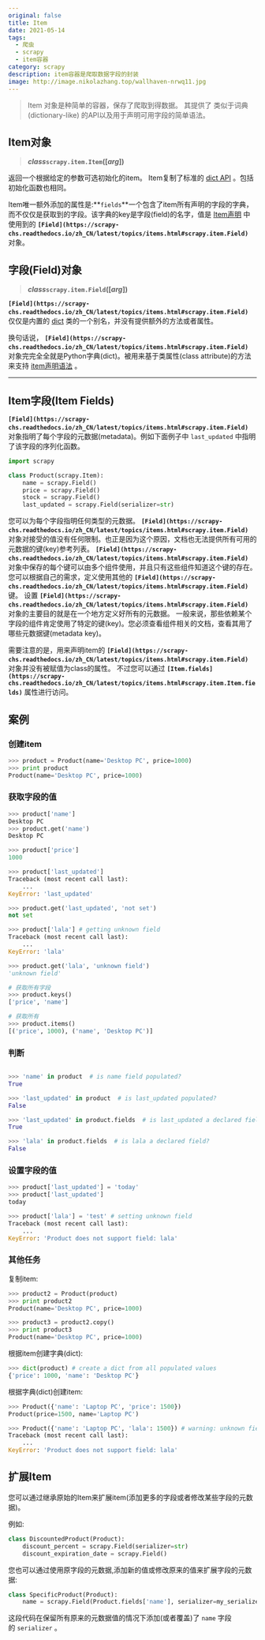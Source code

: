 ```yaml
---
original: false
title: Item
date: 2021-05-14
tags: 
  - 爬虫
  - scrapy
  - item容器
category: scrapy
description: item容器是爬取数据字段的封装
image: http://image.nikolazhang.top/wallhaven-nrwq11.jpg
---
```


> Item 对象是种简单的容器，保存了爬取到得数据。 其提供了 类似于词典(dictionary-like) 的API以及用于声明可用字段的简单语法。

## ****Item对象****

> ***class*`scrapy.item.Item`([*arg*])**

返回一个根据给定的参数可选初始化的item。
Item复制了标准的 [dict API](http://docs.python.org/library/stdtypes.html#dict) 。包括初始化函数也相同。

Item唯一额外添加的属性是:**`fields`**一个包含了item所有声明的字段的字典，而不仅仅是获取到的字段。该字典的key是字段(field)的名字，值是 [Item声明](https://scrapy-chs.readthedocs.io/zh_CN/latest/topics/items.html#topics-items-declaring) 中使用到的 **`[Field](https://scrapy-chs.readthedocs.io/zh_CN/latest/topics/items.html#scrapy.item.Field)`** 对象。

## ****字段(Field)对象****

> ***class*`scrapy.item.Field`([*arg*])**

**`[Field](https://scrapy-chs.readthedocs.io/zh_CN/latest/topics/items.html#scrapy.item.Field)`** 仅仅是内置的 [dict](http://docs.python.org/library/stdtypes.html#dict) 类的一个别名，并没有提供额外的方法或者属性。

换句话说， **`[Field](https://scrapy-chs.readthedocs.io/zh_CN/latest/topics/items.html#scrapy.item.Field)`** 对象完完全全就是Python字典(dict)。被用来基于类属性(class attribute)的方法来支持 [item声明语法](https://scrapy-chs.readthedocs.io/zh_CN/latest/topics/items.html#topics-items-declaring) 。

---

## **Item字段(Item Fields)**

**`[Field](https://scrapy-chs.readthedocs.io/zh_CN/latest/topics/items.html#scrapy.item.Field)`** 对象指明了每个字段的元数据(metadata)。例如下面例子中 `last_updated` 中指明了该字段的序列化函数。

```python
import scrapy

class Product(scrapy.Item):
    name = scrapy.Field()
    price = scrapy.Field()
    stock = scrapy.Field()
    last_updated = scrapy.Field(serializer=str)
```

您可以为每个字段指明任何类型的元数据。 **`[Field](https://scrapy-chs.readthedocs.io/zh_CN/latest/topics/items.html#scrapy.item.Field)`** 对象对接受的值没有任何限制。也正是因为这个原因，文档也无法提供所有可用的元数据的键(key)参考列表。 **`[Field](https://scrapy-chs.readthedocs.io/zh_CN/latest/topics/items.html#scrapy.item.Field)`** 对象中保存的每个键可以由多个组件使用，并且只有这些组件知道这个键的存在。您可以根据自己的需求，定义使用其他的 **`[Field](https://scrapy-chs.readthedocs.io/zh_CN/latest/topics/items.html#scrapy.item.Field)`** 键。 设置 **`[Field](https://scrapy-chs.readthedocs.io/zh_CN/latest/topics/items.html#scrapy.item.Field)`** 对象的主要目的就是在一个地方定义好所有的元数据。 一般来说，那些依赖某个字段的组件肯定使用了特定的键(key)。您必须查看组件相关的文档，查看其用了哪些元数据键(metadata key)。

需要注意的是，用来声明item的 **`[Field](https://scrapy-chs.readthedocs.io/zh_CN/latest/topics/items.html#scrapy.item.Field)`** 对象并没有被赋值为class的属性。 不过您可以通过 **`[Item.fields](https://scrapy-chs.readthedocs.io/zh_CN/latest/topics/items.html#scrapy.item.Item.fields)`** 属性进行访问。

## 案例

### 创建item

```python
>>> product = Product(name='Desktop PC', price=1000)
>>> print product
Product(name='Desktop PC', price=1000)
```

### 获取字段的值

```python
>>> product['name']
Desktop PC
>>> product.get('name')
Desktop PC

>>> product['price']
1000

>>> product['last_updated']
Traceback (most recent call last):
    ...
KeyError: 'last_updated'

>>> product.get('last_updated', 'not set')
not set

>>> product['lala'] # getting unknown field
Traceback (most recent call last):
    ...
KeyError: 'lala'

>>> product.get('lala', 'unknown field')
'unknown field'

# 获取所有字段
>>> product.keys()
['price', 'name']

# 获取所有
>>> product.items()
[('price', 1000), ('name', 'Desktop PC')]
```

### 判断

```python

>>> 'name' in product  # is name field populated?
True

>>> 'last_updated' in product  # is last_updated populated?
False

>>> 'last_updated' in product.fields  # is last_updated a declared field?
True

>>> 'lala' in product.fields  # is lala a declared field?
False
```

### 设置字段的值

```python
>>> product['last_updated'] = 'today'
>>> product['last_updated']
today

>>> product['lala'] = 'test' # setting unknown field
Traceback (most recent call last):
    ...
KeyError: 'Product does not support field: lala'
```

### **其他任务**

复制item:

```python
>>> product2 = Product(product)
>>> print product2
Product(name='Desktop PC', price=1000)

>>> product3 = product2.copy()
>>> print product3
Product(name='Desktop PC', price=1000)
```

根据item创建字典(dict):

```python
>>> dict(product) # create a dict from all populated values
{'price': 1000, 'name': 'Desktop PC'}
```

根据字典(dict)创建item:

```python
>>> Product({'name': 'Laptop PC', 'price': 1500})
Product(price=1500, name='Laptop PC')

>>> Product({'name': 'Laptop PC', 'lala': 1500}) # warning: unknown field in dict
Traceback (most recent call last):
    ...
KeyError: 'Product does not support field: lala'
```

## **扩展Item**

您可以通过继承原始的Item来扩展item(添加更多的字段或者修改某些字段的元数据)。

例如:

```python
class DiscountedProduct(Product):
    discount_percent = scrapy.Field(serializer=str)
    discount_expiration_date = scrapy.Field()
```

您也可以通过使用原字段的元数据,添加新的值或修改原来的值来扩展字段的元数据:

```python
class SpecificProduct(Product):
    name = scrapy.Field(Product.fields['name'], serializer=my_serializer)
```

这段代码在保留所有原来的元数据值的情况下添加(或者覆盖)了 `name` 字段的 `serializer` 。